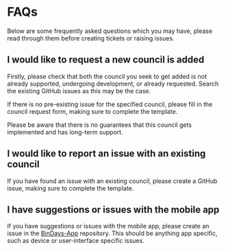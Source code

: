 # FAQs

Below are some frequently asked questions which you may have, please read through them before creating tickets or raising issues.

## I would like to request a new council is added

Firstly, please check that both the council you seek to get added is not already supported, undergoing development, or already requested. Search the existing GitHub issues as this may be the case.

If there is no pre-existing issue for the specified council, please fill in the council request form, making sure to complete the template.

Please be aware that there is no guarantees that this council gets implemented and has long-term support.

## I would like to report an issue with an existing council

If you have found an issue with an existing council, please create a GitHub issue, making sure to complete the template.

## I have suggestions or issues with the mobile app

If you have suggestions or issues with the mobile app, please create an issue in the [BinDays-App](https://github.com/BadgerHobbs/BinDays-App) repository. This should be anything app specific, such as device or user-interface specific issues.
